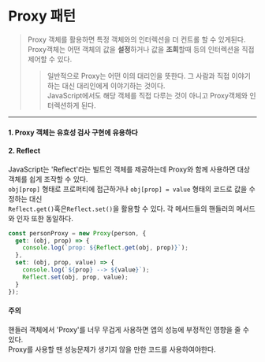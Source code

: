 # Proxy 패턴

>Proxy 객체를 활용하면 특정 객체와의 인터렉션을 더 컨트롤 할 수 있게된다.<br>
Proxy객체는 어떤 객체의 값을 <b>설정</b>하거나 값을 <b>조회</b>할때 등의 인터렉션을 직접 제어할 수 있다.
>>일반적으로 Proxy는 어떤 이의 대리인을 뜻한다. 그 사람과 직접 이야기 하는 대신 대리인에게 이야기하는 것이다.<br>
JavaScript에서도 해당 객체를 직접 다루는 것이 아니고 Proxy객체와 인터렉션하게 된다.

---
#### 1. Proxy 객체는 유효성 검사 구현에 유용하다
#### 2. Reflect 
JavaScript는 'Reflect'라는 빌트인 객체를 제공하는데 Proxy와 함께 사용하면 대상 객체를 쉽게 조작할 수 있다.<br>
`obj[prop]` 형태로 프로퍼티에 접근하거나 `obj[prop] = value` 형태의 코드로 값을 수정하는 대신<br>
`Reflect.get()`혹은`Reflect.set()`을 활용할 수 있다. 각 메서드들의 핸들러의 메서드와 인자 또한 동일하다.

```javascript
const personProxy = new Proxy(person, {
  get: (obj, prop) => {
    console.log(`prop: ${Reflect.get(obj, prop)}`);
  },
  set: (obj, prop, value) => {
    console.log(`${prop} --> ${value}`);
    Reflect.set(obj, prop, value);
  }
});
```

#### 주의
핸들러 객체에서 'Proxy'를 너무 무겁게 사용하면 앱의 성능에 부정적인 영향을 줄 수 있다.<br>
Proxy를 사용할 땐 성능문제가 생기지 않을 만한 코드를 사용하여야한다.

